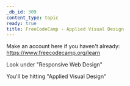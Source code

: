 ```yaml
---
_db_id: 309
content_type: topic
ready: true
title: FreeCodeCamp - Applied Visual Design
---
```


Make an account here if you haven't already: https://www.freecodecamp.org/learn

Look under "Responsive Web Design"

You'll be hitting "Applied Visual Design"